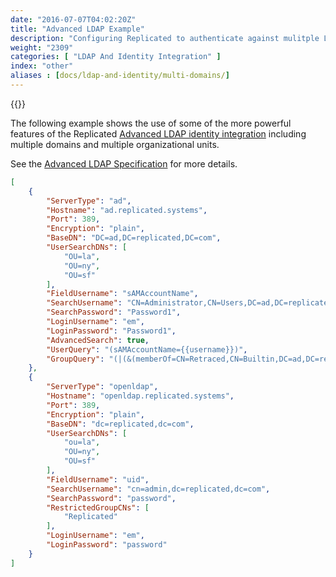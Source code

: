 ```yaml
---
date: "2016-07-07T04:02:20Z"
title: "Advanced LDAP Example"
description: "Configuring Replicated to authenticate against mulitple LDAP/AD domains"
weight: "2309"
categories: [ "LDAP And Identity Integration" ]
index: "other"
aliases : [docs/ldap-and-identity/multi-domains/]
---
```


{{<legacynotice>}}

The following example shows the use of some of the more powerful features of the Replicated [Advanced LDAP identity integration](/docs/ldap-and-identity/advanced/) including multiple domains and multiple organizational units.

See the [Advanced LDAP Specification](/docs/ldap-and-identity/advanced-spec/) for more details.

```json
[
	{
		"ServerType": "ad",
		"Hostname": "ad.replicated.systems",
		"Port": 389,
		"Encryption": "plain",
		"BaseDN": "DC=ad,DC=replicated,DC=com",
		"UserSearchDNs": [
			"OU=la",
			"OU=ny",
			"OU=sf"
		],
		"FieldUsername": "sAMAccountName",
		"SearchUsername": "CN=Administrator,CN=Users,DC=ad,DC=replicated,DC=com",
		"SearchPassword": "Password1",
		"LoginUsername": "em",
		"LoginPassword": "Password1",
		"AdvancedSearch": true,
		"UserQuery": "(sAMAccountName={{username}})",
		"GroupQuery": "(|(&(memberOf=CN=Retraced,CN=Builtin,DC=ad,DC=replicated,DC=com)(sAMAccountName={{username}}))(&(memberOf=CN=Replicated,CN=Builtin,DC=ad,DC=replicated,DC=com)(sAMAccountName={{username}})))"
	},
	{
		"ServerType": "openldap",
		"Hostname": "openldap.replicated.systems",
		"Port": 389,
		"Encryption": "plain",
		"BaseDN": "dc=replicated,dc=com",
		"UserSearchDNs": [
			"ou=la",
			"OU=ny",
			"OU=sf"
		],
		"FieldUsername": "uid",
		"SearchUsername": "cn=admin,dc=replicated,dc=com",
		"SearchPassword": "password",
		"RestrictedGroupCNs": [
			"Replicated"
		],
		"LoginUsername": "em",
		"LoginPassword": "password"
	}
]
```
